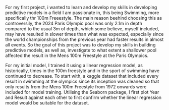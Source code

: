For my first project, i wanted to learn and develop my skills in developing predictive models in a field I am passionate in, this being Swimming, more specifically thr 100m Freeestyle. The main reason beehind choosing this as controversily, the 2024 Paris Olympic pool was only 2.1m in depth compared to the usual 3m of depth, which some believe, myself included, may have resulted in slower times than what was expected, especially since the world championships from the previous year had faster results in almost all events. So the goal of this project was to develop my skills in building predictive models, as well as, investigate to what extent a shallower pool affected the result in the Mens 100m Freestyle at the Paris Olympics.

For my initial model, I trained it using a linear regression model, as historically, times in the 100m freestyle and in the sport of swimming have continued to decrease. To start with, a kaggle dataset that included every result in swimming at the olympics since its inception was cleaned so that only results from the Mens 100m Freestyle from 1972 onwards were included for model training. Utilising the Seaborn package, I first plot Year and Result against each other to first confirm whether the linear regression model would be suitable for the dataset. 
